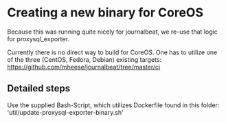 # Creating a new binary for CoreOS 

Because this was running quite nicely for journalbeat, we re-use that logic for proxysql_exporter.

Currently there is no direct way to build for CoreOS. One has to utilize one of the three (CentOS, Fedora, Debian) existing targets: https://github.com/mheese/journalbeat/tree/master/ci

## Detailed steps

Use the supplied Bash-Script, which utilizes Dockerfile found in this folder: 'util/update-proxysql-exporter-binary.sh'
